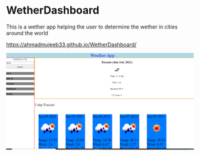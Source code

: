 # WetherDashboard

This is a wether app helping the user to determine the wether in cities around the world

https://ahmadmujeeb33.github.io/WetherDashboard/

<img src = "Wether.PNG">
